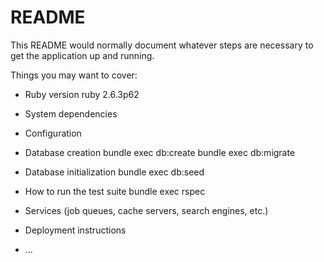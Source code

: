 # README

This README would normally document whatever steps are necessary to get the
application up and running.

Things you may want to cover:

* Ruby version ruby 2.6.3p62
 
* System dependencies

* Configuration

* Database creation
bundle exec db:create
bundle exec db:migrate

* Database initialization
bundle exec db:seed

* How to run the test suite
bundle exec rspec
* Services (job queues, cache servers, search engines, etc.)

* Deployment instructions

* ...
